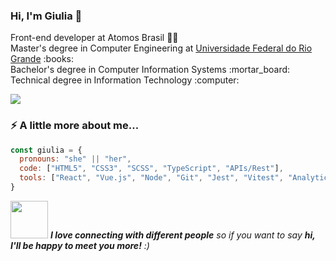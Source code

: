 
### Hi, I'm Giulia 👋

<p>
    Front-end developer at Atomos Brasil 🧙‍♀️
    </br>
    Master's degree in Computer Engineering at <a href="https://www.furg.br/">Universidade Federal do Rio Grande</a> :books:
    </br>
    Bachelor's degree in Computer Information Systems :mortar_board:
    </br>
    Technical degree in Information Technology :computer:
</p>

 <a href="https://www.linkedin.com/in/giulia-tondin-621290145/" alt="Linkedin">
  <img src="https://img.shields.io/badge/-Linkedin-0e76a8?style=flat-square&logo=Linkedin&logoColor=white&link=https://www.linkedin.com/in/giulia-tondin-621290145/" /></a>

### ⚡ A little more about me...  

```javascript
const giulia = {
  pronouns: "she" || "her",
  code: ["HTML5", "CSS3", "SCSS", "TypeScript", "APIs/Rest"],
  tools: ["React", "Vue.js", "Node", "Git", "Jest", "Vitest", "Analytics"]
}
```

<img src="https://media.giphy.com/media/LnQjpWaON8nhr21vNW/giphy.gif" width="60"> <em><b>I love connecting with different people</b> so if you want to say <b>hi, I'll be happy to meet you more!</b> :)</em>
